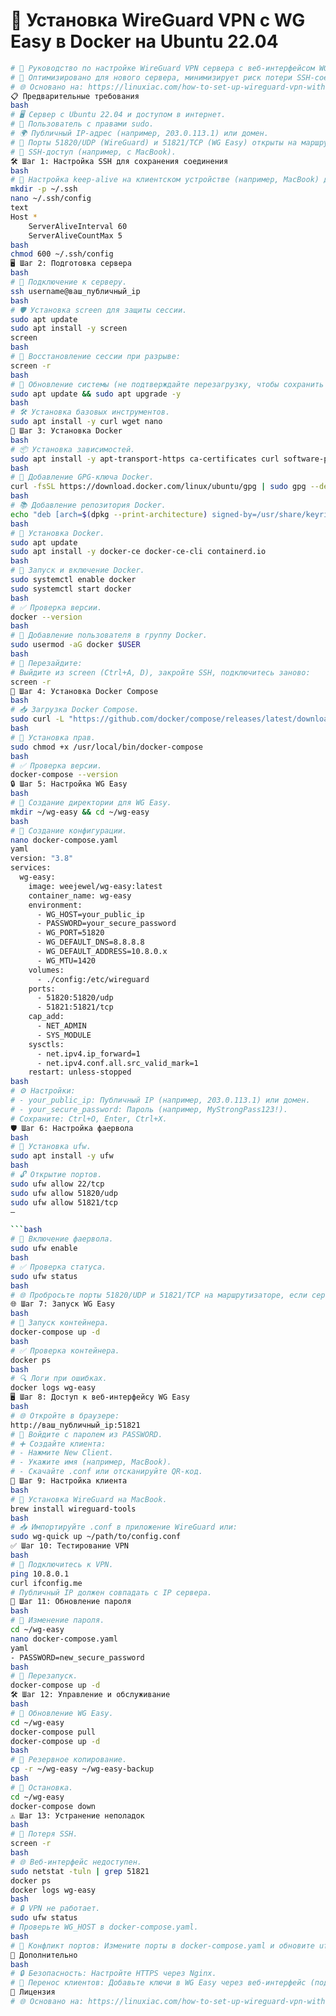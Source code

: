 # 🚀 Установка WireGuard VPN с WG Easy в Docker на Ubuntu 22.04

```bash
# 📝 Руководство по настройке WireGuard VPN сервера с веб-интерфейсом WG Easy на Ubuntu 22.04 в Docker.
# 🔐 Оптимизировано для нового сервера, минимизирует риск потери SSH-соединения.
# 🌐 Основано на: https://linuxiac.com/how-to-set-up-wireguard-vpn-with-docker/
📋 Предварительные требования
bash
# 🖥️ Сервер с Ubuntu 22.04 и доступом в интернет.
# 👤 Пользователь с правами sudo.
# 🌍 Публичный IP-адрес (например, 203.0.113.1) или домен.
# 🔌 Порты 51820/UDP (WireGuard) и 51821/TCP (WG Easy) открыты на маршрутизаторе/фаерволе.
# 📡 SSH-доступ (например, с MacBook).
🛠️ Шаг 1: Настройка SSH для сохранения соединения
bash
# 📡 Настройка keep-alive на клиентском устройстве (например, MacBook) для стабильного SSH.
mkdir -p ~/.ssh
nano ~/.ssh/config
text
Host *
    ServerAliveInterval 60
    ServerAliveCountMax 5
bash
chmod 600 ~/.ssh/config
🖥️ Шаг 2: Подготовка сервера
bash
# 🔗 Подключение к серверу.
ssh username@ваш_публичный_ip
bash
# 🛡️ Установка screen для защиты сессии.
sudo apt update
sudo apt install -y screen
screen
bash
# 🔄 Восстановление сессии при разрыве:
screen -r
bash
# 🔧 Обновление системы (не подтверждайте перезагрузку, чтобы сохранить SSH).
sudo apt update && sudo apt upgrade -y
bash
# 🛠️ Установка базовых инструментов.
sudo apt install -y curl wget nano
🐳 Шаг 3: Установка Docker
bash
# 📦 Установка зависимостей.
sudo apt install -y apt-transport-https ca-certificates curl software-properties-common
bash
# 🔑 Добавление GPG-ключа Docker.
curl -fsSL https://download.docker.com/linux/ubuntu/gpg | sudo gpg --dearmor -o /usr/share/keyrings/docker-archive-keyring.gpg
bash
# 📚 Добавление репозитория Docker.
echo "deb [arch=$(dpkg --print-architecture) signed-by=/usr/share/keyrings/docker-archive-keyring.gpg] https://download.docker.com/linux/ubuntu jammy stable" | sudo tee /etc/apt/sources.list.d/docker.list > /dev/null
bash
# 🐳 Установка Docker.
sudo apt update
sudo apt install -y docker-ce docker-ce-cli containerd.io
bash
# 🚀 Запуск и включение Docker.
sudo systemctl enable docker
sudo systemctl start docker
bash
# ✅ Проверка версии.
docker --version
bash
# 👤 Добавление пользователя в группу Docker.
sudo usermod -aG docker $USER
bash
# 🔄 Перезайдите:
# Выйдите из screen (Ctrl+A, D), закройте SSH, подключитесь заново:
screen -r
🧩 Шаг 4: Установка Docker Compose
bash
# 📥 Загрузка Docker Compose.
sudo curl -L "https://github.com/docker/compose/releases/latest/download/docker-compose-$(uname -s)-$(uname -m)" -o /usr/local/bin/docker-compose
bash
# 🔧 Установка прав.
sudo chmod +x /usr/local/bin/docker-compose
bash
# ✅ Проверка версии.
docker-compose --version
🔒 Шаг 5: Настройка WG Easy
bash
# 📂 Создание директории для WG Easy.
mkdir ~/wg-easy && cd ~/wg-easy
bash
# 📝 Создание конфигурации.
nano docker-compose.yaml
yaml
version: "3.8"
services:
  wg-easy:
    image: weejewel/wg-easy:latest
    container_name: wg-easy
    environment:
      - WG_HOST=your_public_ip
      - PASSWORD=your_secure_password
      - WG_PORT=51820
      - WG_DEFAULT_DNS=8.8.8.8
      - WG_DEFAULT_ADDRESS=10.8.0.x
      - WG_MTU=1420
    volumes:
      - ./config:/etc/wireguard
    ports:
      - 51820:51820/udp
      - 51821:51821/tcp
    cap_add:
      - NET_ADMIN
      - SYS_MODULE
    sysctls:
      - net.ipv4.ip_forward=1
      - net.ipv4.conf.all.src_valid_mark=1
    restart: unless-stopped
bash
# ⚙️ Настройки:
# - your_public_ip: Публичный IP (например, 203.0.113.1) или домен.
# - your_secure_password: Пароль (например, MyStrongPass123!).
# Сохраните: Ctrl+O, Enter, Ctrl+X.
🛡️ Шаг 6: Настройка фаервола
bash
# 🔧 Установка ufw.
sudo apt install -y ufw
bash
# 🔓 Открытие портов.
sudo ufw allow 22/tcp
sudo ufw allow 51820/udp
sudo ufw allow 51821/tcp
–

```bash
# 🚀 Включение фаервола.
sudo ufw enable
bash
# ✅ Проверка статуса.
sudo ufw status
bash
# 🌐 Пробросьте порты 51820/UDP и 51821/TCP на маршрутизаторе, если сервер за NAT.
🌐 Шаг 7: Запуск WG Easy
bash
# 🚀 Запуск контейнера.
docker-compose up -d
bash
# ✅ Проверка контейнера.
docker ps
bash
# 🔍 Логи при ошибках.
docker logs wg-easy
🖥️ Шаг 8: Доступ к веб-интерфейсу WG Easy
bash
# 🌐 Откройте в браузере:
http://ваш_публичный_ip:51821
# 🔐 Войдите с паролем из PASSWORD.
# ➕ Создайте клиента:
# - Нажмите New Client.
# - Укажите имя (например, MacBook).
# - Скачайте .conf или отсканируйте QR-код.
📱 Шаг 9: Настройка клиента
bash
# 📲 Установка WireGuard на MacBook.
brew install wireguard-tools
bash
# 📥 Импортируйте .conf в приложение WireGuard или:
sudo wg-quick up ~/path/to/config.conf
✅ Шаг 10: Тестирование VPN
bash
# 🔌 Подключитесь к VPN.
ping 10.8.0.1
curl ifconfig.me
# Публичный IP должен совпадать с IP сервера.
🔑 Шаг 11: Обновление пароля
bash
# 📝 Изменение пароля.
cd ~/wg-easy
nano docker-compose.yaml
yaml
- PASSWORD=new_secure_password
bash
# 🔄 Перезапуск.
docker-compose up -d
🛠️ Шаг 12: Управление и обслуживание
bash
# 🔄 Обновление WG Easy.
cd ~/wg-easy
docker-compose pull
docker-compose up -d
bash
# 💾 Резервное копирование.
cp -r ~/wg-easy ~/wg-easy-backup
bash
# 🛑 Остановка.
cd ~/wg-easy
docker-compose down
⚠️ Шаг 13: Устранение неполадок
bash
# 🔌 Потеря SSH.
screen -r
bash
# 🌐 Веб-интерфейс недоступен.
sudo netstat -tuln | grep 51821
docker ps
docker logs wg-easy
bash
# 🔒 VPN не работает.
sudo ufw status
# Проверьте WG_HOST в docker-compose.yaml.
bash
# 🔄 Конфликт портов: Измените порты в docker-compose.yaml и обновите ufw/маршрутизатор.
🔐 Дополнительно
bash
# 🔒 Безопасность: Настройте HTTPS через Nginx.
# 🔄 Перенос клиентов: Добавьте ключи в WG Easy через веб-интерфейс (подсеть 10.8.0.x).
📜 Лицензия
# 🌐 Основано на: https://linuxiac.com/how-to-set-up-wireguard-vpn-with-docker/
